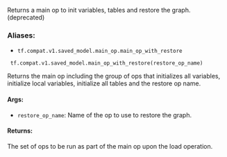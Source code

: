 
Returns a main op to init variables, tables and restore the graph. (deprecated)
### Aliases:
- `tf.compat.v1.saved_model.main_op.main_op_with_restore`

```
 tf.compat.v1.saved_model.main_op_with_restore(restore_op_name)
```

Returns the main op including the group of ops that initializes all variables, initialize local variables, initialize all tables and the restore op name.
#### Args:
- `restore_op_name`: Name of the op to use to restore the graph.
#### Returns:

The set of ops to be run as part of the main op upon the load operation.

